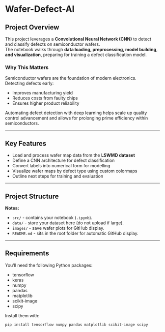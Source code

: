 # Wafer-Defect-AI

## Project Overview
This project leverages a **Convolutional Neural Network (CNN)** to detect and classify defects on semiconductor wafers.  
The notebook walks through **data loading, preprocessing, model building, and visualization**, preparing for training a defect classification model.  

### Why This Matters
Semiconductor wafers are the foundation of modern electronics.  
Detecting defects early:  
- Improves manufacturing yield  
- Reduces costs from faulty chips  
- Ensures higher product reliability  

Automating defect detection with deep learning helps scale up quality control advancement and allows for prolonging prime efficiency within semiconductors.

---

## Key Features
- Load and process wafer map data from the **LSWMD dataset**  
- Define a CNN architecture for defect classification  
- Convert labels into numerical form for modelling  
- Visualize wafer maps by defect type using custom colormaps  
- Outline next steps for training and evaluation  

---

## Project Structure

**Notes:**  
- `src/` - contains your notebook (`.ipynb`).  
- `data/` - store your dataset here (do not upload if large).  
- `images/` - save wafer plots for GitHub display.  
- `README.md` - sits in the root folder for automatic GitHub display.  

---

## Requirements
You’ll need the following Python packages:  

- tensorflow  
- keras  
- numpy  
- pandas  
- matplotlib  
- scikit-image  
- scipy  

Install them with:

```bash
pip install tensorflow numpy pandas matplotlib scikit-image scipy
